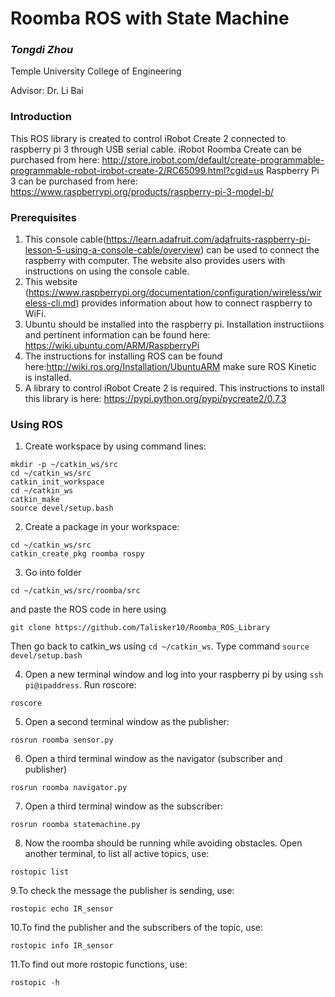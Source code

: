 # Roomba ROS with State Machine

### **_Tongdi Zhou_** 

  Temple University College of Engineering

  Advisor: Dr. Li Bai

### Introduction

This ROS library is created to control iRobot Create 2 connected to raspberry pi 3 through USB serial cable.
iRobot Roomba Create can be purchased from here: http://store.irobot.com/default/create-programmable-programmable-robot-irobot-create-2/RC65099.html?cgid=us
Raspberry Pi 3 can be purchased from here: https://www.raspberrypi.org/products/raspberry-pi-3-model-b/

### Prerequisites
1. This console cable(https://learn.adafruit.com/adafruits-raspberry-pi-lesson-5-using-a-console-cable/overview) can be used to connect the raspberry with computer. The website also provides users with instructions on using the console cable.
2. This website (https://www.raspberrypi.org/documentation/configuration/wireless/wireless-cli.md) provides information about how to connect raspberry to WiFi.
3. Ubuntu should be installed into the raspberry pi. Installation instructiions and pertinent information can be found here: https://wiki.ubuntu.com/ARM/RaspberryPi
4. The instructions for installing ROS can be found here:http://wiki.ros.org/Installation/UbuntuARM make sure ROS Kinetic is installed.
5. A library to control iRobot Create 2 is required. This instructions to install this library is here: https://pypi.python.org/pypi/pycreate2/0.7.3

### Using ROS
1. Create workspace by using command lines:
```
mkdir -p ~/catkin_ws/src
cd ~/catkin_ws/src
catkin_init_workspace
cd ~/catkin_ws
catkin_make
source devel/setup.bash
```
2. Create a package in your workspace:
```
cd ~/catkin_ws/src
catkin_create_pkg roomba rospy
```
3. Go into folder 
```
cd ~/catkin_ws/src/roomba/src
```
and paste the ROS code in here using 
```
git clone https://github.com/Talisker10/Roomba_ROS_Library
```
Then go back to catkin_ws using `cd ~/catkin_ws`. Type command `source devel/setup.bash`

4. Open a new terminal window and log into your raspberry pi by using `ssh pi@ipaddress`. Run roscore: 
```
roscore
```
5. Open a second terminal window as the publisher: 
```
rosrun roomba sensor.py
```
6. Open a third terminal window as the navigator (subscriber and publisher)
```
rosrun roomba navigator.py
```
7. Open a third terminal window as the subscriber: 
```
rosrun roomba statemachine.py
```
8. Now the roomba should be running while avoiding obstacles. Open another terminal, to list all active topics, use:
```
rostopic list
```
9.To check the message the publisher is sending, use:
```
rostopic echo IR_sensor
```
10.To find the publisher and the subscribers of the topic, use:
```
rostopic info IR_sensor
```
11.To find out more rostopic functions, use:
```
rostopic -h
```
